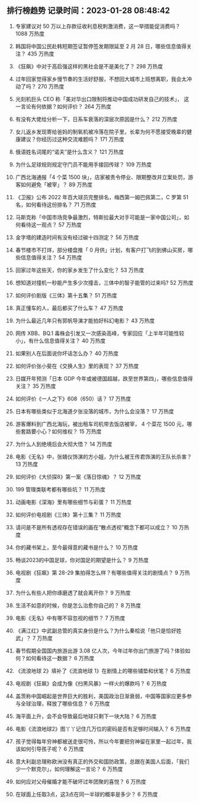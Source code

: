
## 排行榜趋势 记录时间：2023-01-28 08:48:42
  
  1. 专家建议对 50 万以上存款征收利息税刺激消费，这一举措能促消费吗？ 1088 万热度
    
  2. 韩国将中国公民赴韩短期签证暂停签发期限延至 2 月 28 日，哪些信息值得关注？ 435 万热度
    
  3. 《狂飙》中对于高启强这样的黑社会是不是美化了？ 298 万热度
    
  4. 过年回家觉得家乡慢节奏的生活好舒服，不想回大城市上班想离职，我会太冲动了吗？ 270 万热度
    
  5. 光刻机巨头 CEO 称「美对华出口限制将推动中国成功研发自己的技术」， 这一言论有何依据？如何评价？ 264 万热度
    
  6. 有没有大佬给分析一下，日系车衰落的深层次原因是什么？ 212 万热度
    
  7. 女儿返乡发现寄给爸妈的制氧机被冷落在院子里，长辈为何不愿接受晚辈的健康建议？你经历过这种交流难题吗？ 171 万热度
    
  8. 俄语姓名词尾的“诺夫”是什么含义？ 121 万热度
    
  9. 为什么足球规则规定守门员不能用手接回传球？ 109 万热度
    
  10. 广西北海通报「4 个菜 1500 块」，店家被责令停业、限期整改并立案处罚，游客如何避免「被宰」？ 89 万热度
    
  11. 《卫报》公布 2022 年百大球员完整排名，梅西第一姆巴佩第二，C 罗第 51 名，如何看待这份排名？ 71 万热度
    
  12. 马斯克称「中国市场竞争最激烈，特斯拉最大对手可能是一家中国公司」，如何看待这一观点？ 57 万热度
    
  13. 金字塔的建造时间有没有经过碳十四测定？ 56 万热度
    
  14. 春节楼市不打烊，部分楼盘推「 0 月供」计划，有客户打飞的到佛山买房，哪些信息值得关注？ 54 万热度
    
  15. 回家过年这些天，你的家乡发生了什么变化？ 53 万热度
    
  16. 想知道对撞机一秒能产生多少次撞击，三体中的智子能管的过来吗? 52 万热度
    
  17. 如何评价剧版《三体》第十五集？ 51 万热度
    
  18. 真正懂车的人，最后都买了什么车？ 47 万热度
    
  19. 为什么最近几年只有郭帆导演才能拍好科幻电影？ 43 万热度
    
  20. 网传 XBB、BQ.1 毒株会引发又一次感染高峰，专家回应「上半年可能性较小」，有什么信息值得关注？ 40 万热度
    
  21. 如果别人在后面说你坏话怎么办？ 40 万热度
    
  22. 如何评价张小斐在《交换人生》里的表现？ 37 万热度
    
  23. 日媒开年预测「日本 GDP 今年或被德国超越，跌至世界第四」，哪些信息值得关注？ 35 万热度
    
  24. 如何评价《一人之下》608（650）话？ 17 万热度
    
  25. 日本有哪些类似于北海道夕张没落的城市，为什么会没落？ 17 万热度
    
  26. 游客爆料到广西北海玩，被出租车司机带去饭店被宰， 4 个菜花 1500 元，哪些套路要小心？如何维权？ 15 万热度
    
  27. 为什么人到绝境后会大彻大悟？ 14 万热度
    
  28. 电影《无名》中，张婧仪饰演的方小姐，为什么被王传君饰演的王队长杀害？ 13 万热度
    
  29. 如何评价《大侦探8》第一案《落日惊魂》？ 12 万热度
    
  30. 199 管理类联考都有哪些坑？ 11 万热度
    
  31. 动画电影《深海》里有哪些细节与彩蛋？ 11 万热度
    
  32. 如何评价电视剧《三体》第十三集？ 11 万热度
    
  33. 请问是不是所有透视存在错误的画在“散点透视”概念下都可以成立？ 10 万热度
    
  34. 你的藏书架上，至今最得意的藏书是什么？ 10 万热度
    
  35. 畅谈2023的中国足球，你对国足的期望是什么？ 9 万热度
    
  36. 电视剧《狂飙》第 28-29 集拍得怎么样？有哪些值得关注的剧情点？ 9 万热度
    
  37. 为什么有些人把你琢磨透了就会离开你？ 9 万热度
    
  38. 生活不如意的时候，你是怎么治愈你自己的？ 8 万热度
    
  39. 电影《无名》中有哪不容忽视的细节？ 7 万热度
    
  40. 《满江红》中武副总管的真实身份是什么？为什么秦桧说「他只是恰好姓武」？ 7 万热度
    
  41. 春节假期全国国内旅游出游 3.08 亿人次，今年过年你出门旅游了吗？体验如何？如何看待这一数据？ 6 万热度
    
  42. 《流浪地球 2》填补了《流浪地球 1》在剧情上的哪些铺垫和伏笔？ 6 万热度
    
  43. 电视剧《狂飙》会成为像《扫黑风暴》一样火的爆款吗？ 6 万热度
    
  44. 盖茨称中国崛起是世界巨大的胜利，美国政治日渐衰弱，中国等国家应更多参与全球治理，释放了哪些信息？ 6 万热度
    
  45. 海平面上升，会不会导致最后地球只剩下一块大陆？ 6 万热度
    
  46. 电影《流浪地球2》图丫丫记住几万位的密码是否有足够时间输入？ 6 万热度
    
  47. 孩子觉得每年穷神都被送走很可怜，所以今年要把穷神留在家里一起过年，我该如何引导孩子呢？ 6 万热度
    
  48. 意大利副总理称欧洲没有真正的外交和国防政策，总跟在美国人后面，「我们少一个默克尔」，如何理解这一言论？ 6 万热度
    
  49. 如何应对父母催婚才能不破坏过年团聚的喜悦？ 6 万热度
    
  50. 在球面上任取3点，这3点在同一半球的概率是多少？ 6 万热度
    